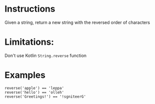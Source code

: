 # Instructions
Given a string, return a new string with the reversed order of characters

# Limitations:
Don't use Kotlin `String.reverse` function

# Examples
```
reverse('apple') == 'leppa'
reverse('hello') == 'olleh'
reverse('Greetings!') == '!sgniteerG'
```
